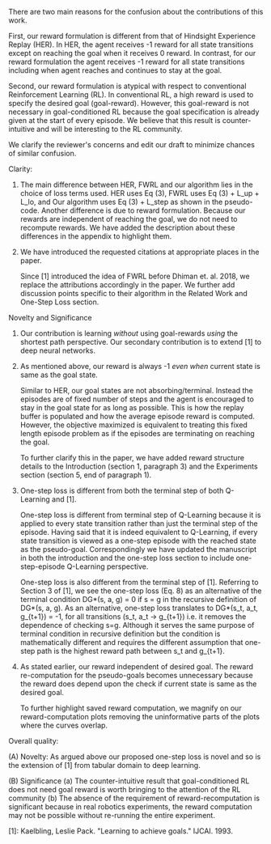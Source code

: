 There are two main reasons for the confusion about the contributions of
this work. 

First, our reward formulation is different from that of Hindsight Experience Replay
(HER). In HER, the agent receives -1 reward for all state transitions except on
reaching the goal when it receives 0 reward. In contrast, for our reward
formulation the agent receives -1 reward for all state transitions including
when agent reaches and continues to stay at the goal.

Second, our reward formulation is atypical with respect to conventional
Reinforcement Learning (RL). In conventional RL, a high reward is used to
specify the desired goal (goal-reward). However, this goal-reward is not
necessary in goal-conditioned RL because the goal specification is already given
at the start of every episode. We believe that this result is counter-intuitive
and will be interesting to the RL community.

We clarify the reviewer's concerns and
edit our draft to minimize chances of similar confusion.

Clarity:
1. The main difference between HER, FWRL and our algorithm lies in the choice of
   loss terms used. HER uses Eq (3), FWRL uses Eq (3) + L_up + L_lo, and Our
   algorithm uses Eq (3) + L_step as shown in the pseudo-code. Another difference
   is due to reward formulation. Because our rewards are independent of reaching
   the goal, we do not need to recompute rewards. We have added the description
   about these differences in the appendix to highlight them.

2. We have introduced the requested citations at appropriate places in the
   paper. 

   Since [1] introduced the idea of FWRL before Dhiman et. al. 2018,
   we replace the attributions accordingly in the paper. We further add
   discussion points specific to their algorithm in the Related Work and
   One-Step Loss section.

Novelty and Significance
1. Our contribution is learning *without* using goal-rewards *using* the
   shortest path perspective. Our secondary contribution is to extend [1] to
   deep neural networks.

2. As mentioned above, our reward is always -1 *even when* current state is same
   as the goal state. 

   Similar to HER, our goal states are not absorbing/terminal. Instead the
   episodes are of fixed number of steps and the agent is encouraged to stay in
   the goal state for as long as possible. This is how the replay buffer is
   populated and how the average episode reward is computed. However, the
   objective maximized is equivalent to treating this fixed length episode
   problem as if the episodes are terminating on reaching the goal.

   To further clarify this in the paper, we have added reward structure
   details to the Introduction (section 1, paragraph 3) and the
   Experiments section (section 5, end of paragraph 1).

3. One-step loss is different from both the terminal step of both Q-Learning and [1].

   One-step loss is different from terminal step of Q-Learning because it is
   applied to every state transition rather than just the terminal step of the
   episode. Having said that it is indeed equivalent to Q-Learning, if every
   state transition is viewed as a one-step episode with the reached state as
   the pseudo-goal. Correspondingly we have updated the manuscript in both the
   introduction and the one-step loss section to include one-step-episode
   Q-Learning perspective.

   One-step loss is also different from the terminal step of [1].
   Referring to Section 3 of [1], we see the one-step loss (Eq. 8)
   as an alternative of the terminal condition DG*(s, a, g) = 0 if s = g in the
   recursive definition of DG*(s, a, g). As an alternative, one-step loss 
   translates to DG*(s_t, a_t, g_{t+1}) = -1, for all transitions (s_t, a_t ->
   g_{t+1}) i.e. it removes the dependence of checking s=g. Although it serves
   the same purpose of terminal condition in recursive definition but the
   condition is mathematically different and requires the different
   assumption that one-step path is the highest reward path between s_t and g_{t+1}. 
   
 
4. As stated earlier, our reward independent of desired goal. The reward
   re-computation for the pseudo-goals becomes unnecessary because the reward
   does depend upon the check if current state is same as the desired goal.

   To further highlight saved reward computation, we magnify on our
   reward-computation plots removing the uninformative parts of the plots where
   the curves overlap.

Overall quality:

(A) Novelty: As argued above our proposed one-step loss is novel and so is the
extension of [1] from tabular domain to deep learning.

(B) Significance 
  (a) The counter-intuitive result that goal-conditioned RL does not need goal
  reward is worth bringing to the attention of the RL community
  (b) The absence of the requirement of reward-recomputation is significant
  because in real robotics experiments, the reward computation may not be
  possible without re-running the entire experiment.

[1]: Kaelbling, Leslie Pack. "Learning to achieve goals." IJCAI. 1993.

